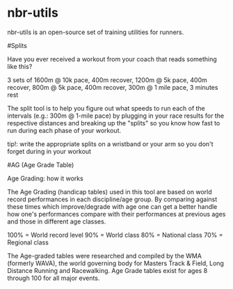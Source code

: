 # nbr-utils

nbr-utils is an open-source set of training utilities for runners. 

#Splits

Have you ever received a workout from your coach that reads something like this?

3 sets of 1600m @ 10k pace, 400m recover, 1200m @ 5k pace, 400m recover, 800m @ 5k pace, 400m recover, 300m @ 1 mile pace, 3 minutes rest 

The split tool is to help you figure out what speeds to run each of the intervals (e.g.: 300m @ 1-mile pace) by plugging in your race results for the respective distances and breaking up the "splits" so you know how fast to run during each phase of your workout.

tip!: write the appropriate splits on a wristband or your arm so you don't forget during in your workout

#AG (Age Grade Table)

Age Grading: how it works

The Age Grading (handicap tables) used in this tool are based on world record performances in each discipline/age group. By comparing against these times which improve/degrade with age one can get a better handle how one's performances compare with their performances at previous ages and those in different age classes.

100% = World record level
90% = World class
80% = National class
70% = Regional class

The Age-graded tables were researched and compiled by the WMA (formerly WAVA), the world governing body for Masters Track & Field, Long Distance Running and Racewalking. Age Grade tables exist for ages 8 through 100 for all major events.


